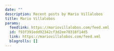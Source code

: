 ```yaml
---
date: ""
description: Recent posts by Mario Villalobos
title: Mario Villalobos
params:
  feedlink: https://mariovillalobos.com/feed.xml
  id: f93f391edd92342cf3d2ee70318f14d5
  link: https://mariovillalobos.com/feed.xml
  blogrolls: []
---
```


